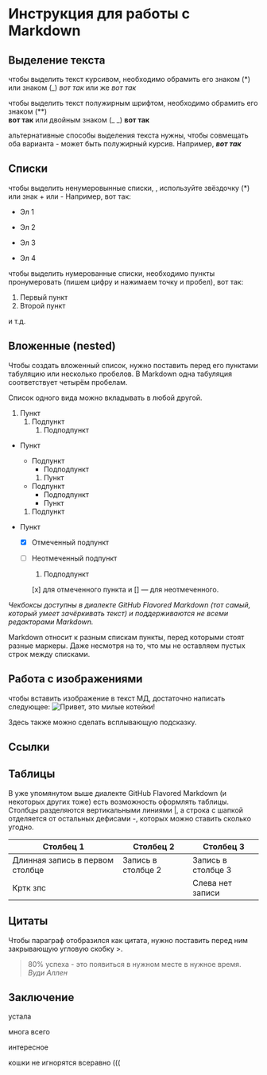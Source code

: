 # Инструкция для работы с Markdown

## Выделение текста

чтобы выделить текст курсивом, необходимо обрамить его знаком (*) или знаком (_) *вот так* или же _вот так_

чтобы выделить текст полужирным шрифтом, необходимо обрамить его знаком (**)   
**вот так** или двойным знаком (_ _) __вот так__

альтернативные способы выделения текста нужны, чтобы совмещать оба варианта - может быть полужирный курсив. Например, *__вот так__*

## Списки
чтобы выделить ненумеровынные списки, , используйте звёздочку (*) или знак + или -  Например, вот так:
+ Эл 1
* Эл 2
+ Эл 3
- Эл 4

чтобы выделить нумерованные списки, необходимо пункты пронумеровать (пишем цифру и нажимаем точку и пробел), вот так:
1. Первый пункт
2. Второй пункт

и т.д.

## Вложенные (nested)

Чтобы создать вложенный список, нужно поставить перед его пунктами табуляцию или несколько пробелов. В Markdown одна табуляция соответствует четырём пробелам.

Список одного вида можно вкладывать в любой другой.

1. Пункт
	1. Подпункт
		1. Подподпункт
- Пункт
	- Подпункт
		- Подподпункт
        1. Пункт
	- Подпункт
		* Подподпункт
        + Пункт
	1. Подпункт

- Пункт
  - [x] Отмеченный подпункт
  - [ ] Неотмеченный подпункт
    1. Подподпункт

    [x] для отмеченного пункта и [] — для неотмеченного.

*Чекбоксы доступны в диалекте GitHub Flavored Markdown (тот самый, который умеет зачёркивать текст) и поддерживаются не всеми редакторами Markdown.* 

Markdown относит к разным спискам пункты, перед которыми стоят разные маркеры. Даже несмотря на то, что мы не оставляем пустых строк между списками.


## Работа с изображениями

чтобы вставить изображение в текст МД, достаточно написать следующее: ![Привет, это милые котейки!](https://bogatyr.club/uploads/posts/2023-03/thumbs/1678426869_bogatyr-club-p-kot-v-sportivnom-kostyume-foni-pinterest-58.jpg) 

Здесь также можно сделать всплывающую подсказку.

## Ссылки

## Таблицы

В уже упомянутом выше диалекте GitHub Flavored Markdown (и некоторых других тоже) есть возможность оформлять таблицы. Столбцы разделяются вертикальными линиями |, а строка с шапкой отделяется от остальных дефисами -, которых можно ставить сколько угодно.

|Столбец 1|Столбец 2|Столбец 3|
|-|--------|---|
|Длинная запись в первом столбце|Запись в столбце 2|Запись в столбце 3|
|Кртк зпс| |Слева нет записи|

## Цитаты

Чтобы параграф отобразился как цитата, нужно поставить перед ним закрывающую угловую скобку >.
> 80% успеха - это появиться в нужном месте в нужное время. 
 *Вуди Аллен* 

## Заключение
устала

многа всего

интересное

кошки не игнорятся всеравно (((